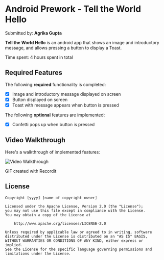 # Android Prework - **Tell the World Hello**

Submitted by: **Agrika Gupta**

**Tell the World Hello** is an android app that shows an image and introductory message, and allows pressing a button to display a Toast.

Time spent: 4 hours spent in total

## Required Features

The following **required** functionality is completed:

* [x] Image and introductory message displayed on screen
* [x] Button displayed on screen
* [x] Toast with message appears when button is pressed

The following **optional** features are implemented:

* [x] Confetti pops up when button is pressed

## Video Walkthrough

Here's a walkthrough of implemented features:

<img src='http://g.recordit.co/JR7ljvzBFc.gif' title='Video Walkthrough' alt='Video Walkthrough' />

GIF created with Recordit


## License

    Copyright [yyyy] [name of copyright owner]

    Licensed under the Apache License, Version 2.0 (the "License");
    you may not use this file except in compliance with the License.
    You may obtain a copy of the License at

        http://www.apache.org/licenses/LICENSE-2.0

    Unless required by applicable law or agreed to in writing, software
    distributed under the License is distributed on an "AS IS" BASIS,
    WITHOUT WARRANTIES OR CONDITIONS OF ANY KIND, either express or implied.
    See the License for the specific language governing permissions and
    limitations under the License.
